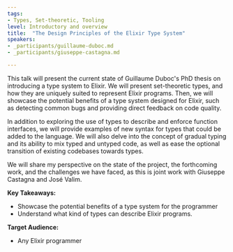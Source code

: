 ```yaml
---
tags:	
- Types, Set-theoretic, Tooling
level: Introductory and overview
title: 	"The Design Principles of the Elixir Type System"
speakers:
- _participants/guillaume-duboc.md
- _participants/giuseppe-castagna.md

---
```

This talk will present the current state of Guillaume Duboc's PhD thesis on introducing a type system to Elixir. We will present set-theoretic types, and how they are uniquely suited to represent Elixir programs. Then, we will showcase the potential benefits of a type system designed for Elixir, such as detecting common bugs and providing direct feedback on code quality.

In addition to exploring the use of types to describe and enforce function interfaces, we will provide examples of new syntax for types that could be added to the language. We will also delve into the concept of gradual typing and its ability to mix typed and untyped code, as well as ease the optional transition of existing codebases towards types.

We will share my perspective on the state of the project, the forthcoming work, and the challenges we have faced, as this is joint work with Giuseppe Castagna and José Valim.

**Key Takeaways:**
- Showcase the potential benefits of a type system for the programmer
- Understand what kind of types can describe Elixir programs.

**Target Audience:**
- Any Elixir programmer